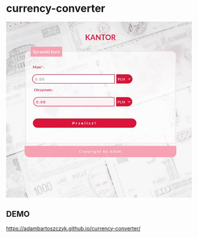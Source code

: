 # currency-converter
![Screen](images/zrzut.jpg)

## DEMO
https://adambartoszczyk.github.io/currency-converter/
